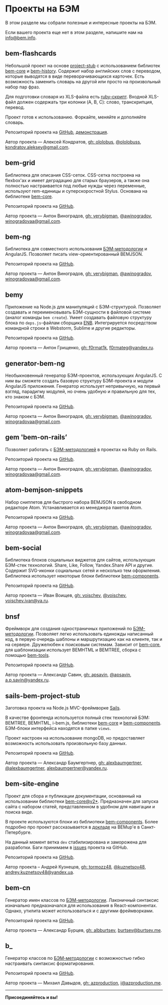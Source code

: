 # Проекты на БЭМ

В этом разделе мы собрали полезные и интересные проекты на БЭМ.

Если вашего проекта еще нет в этом разделе, напишите нам на [info@bem.info](mailto:info@bem.info).

## bem-flashcards

Небольшой проект на основе [project-stub](https://ru.bem.info/tutorials/project-stub/) с использованием библиотек [bem-core](https://ru.bem.info/libs/bem-core/) и [bem-history](https://ru.bem.info/libs/bem-history/). Содержит набор английских слов с переводом, которые выводятся в виде переворачивающихся карточек. Есть возможность заменить словарь на другой или просто на произвольный набор пар фраз.

Для подготовки словаря из XLS-файла есть [ruby-скрипт](https://gist.github.com/ololobus/11f222d1fc48f2efef56). Входной XLS-файл должен содержать три колонки (A, B, C): слово, транскрипция, перевод.

Проект готов к использованию. Форкайте, меняйте и дополняйте словарь.

Репозиторий проекта на [GitHub](https://github.com/ololobus/bem-flashcards/), [демонстрация](http://ololobus.github.io/bem-flashcards).

Автор проекта — Алексей Кондратов, [gh: ololobus](https://github.com/ololobus), [@ololobuss](https://twitter.com/ololobuss), [kondratov.aleksey@gmail.com](mailto:kondratov.aleksey@gmail.com).

## bem-grid

Библиотека для описания CSS-сеток. CSS-сетка построена на flexbox'ах и имеет деградацию для старых браузеров, а также она полностью настраивается под любые нужды через переменные, используют rem-единицы и суперскоростной Stylus. Основана на библиотеке [bem-core](https://ru.bem.info/libs/bem-core/).

Репозиторий проекта на [GitHub](https://github.com/verybigman/bem-grid).

Автор проекта — Антон Виноградов, [gh: verybigman](https://github.com/verybigman), [@awinogradov](https://twitter.com/awinogradov), [winogradovaa@gmail.com](mailto:winogradovaa@gmail.com).

## bem-ng

Библиотека для совместного использования [БЭМ-методологии](https://ru.bem.info/method/) и AngularJS. Позволяет писать view-ориентированный BEMJSON.

Репозиторий проекта на [GitHub](https://github.com/verybigman/bem-ng).

Автор проекта — Антон Виноградов, [gh: verybigman](https://github.com/verybigman), [@awinogradov](https://twitter.com/awinogradov), [winogradovaa@gmail.com](mailto:winogradovaa@gmail.com).

## bemy

Приложение на Node.js для манипуляций с БЭМ-структурой. Позволяет создавать и переименовывать БЭМ-сущности в файловой системе (аналог команды `bem create`). Умеет создавать файловую структуру блока по `deps.js`-файлам сборщика [ENB](http://enb-make.info). Интегрируется посредством командной строки в Webstorm, Sublime и другие редакторы.

Репозиторий проекта на [GitHub](https://github.com/f0rmat1k/bemy).

Автор проекта — Антон Грищенко, [gh: f0rmat1k](https://github.com/f0rmat1k), [f0rmateg@yandex.ru](mailto:f0rmateg@yandex.ru).

## generator-bem-ng

Необыкновенный генератор БЭМ-проектов, использующих AngularJS. С ним вы сможете создать базовую структуру БЭМ-проекта и модули AngularJS приложения. Генератор использует непривычную, на первый взгляд, парадигму модулей, но очень удобную и правильную для тех, кто знаком с БЭМ.

Репозиторий проекта на [GitHub](https://github.com/verybigman/generator-bem-ng).

Автор проекта — Антон Виноградов, [gh: verybigman](https://github.com/verybigman), [@awinogradov](https://twitter.com/awinogradov), [winogradovaa@gmail.com](mailto:winogradovaa@gmail.com).

## gem 'bem-on-rails’

Позволяет работать с [БЭМ-методологией](https://ru.bem.info/method/) в проектах на Ruby on Rails.

Репозиторий проекта на [GitHub](https://github.com/verybigman/bem-on-rails).

Автор проекта — Антон Виноградов, [gh: verybigman](https://github.com/verybigman), [@awinogradov](https://twitter.com/awinogradov), [winogradovaa@gmail.com](mailto:winogradovaa@gmail.com).

## atom-bemjson-snippets

Набор сниппетов для быстрого набора BEMJSON в свободном редакторе Atom. Устанавливается из менеджера пакетов Atom.

Репозиторий проекта на [GitHub](https://github.com/verybigman/atom-bemjson-snippets).

Автор проекта — Антон Виноградов, [gh: verybigman](https://github.com/verybigman), [@awinogradov](https://twitter.com/awinogradov), [winogradovaa@gmail.com](mailto:winogradovaa@gmail.com).

## bem-social

Библиотека блоков социальных виджетов для сайтов, использующих БЭМ-стек технологий. Share, Like, Follow, Yandex.Share API и другие. Содержит SVG-иконки социальных сетей и несколько тем оформления. Библиотека использует некоторые блоки библиотеки [bem-components](https://ru.bem.info/libs/bem-components/).

Репозиторий проекта на [GitHub](https://github.com/voischev/bem-social).

Автор проекта — Иван Воищев, [gh: voischev](https://github.com/voischev), [@voischev](https://twitter.com/voischev), [voischev.ivan@ya.ru](mailto:voischev.ivan@ya.ru).

## bnsf

Фреймворк для создания одностраничных приложений по [БЭМ-методологии](https://ru.bem.info/method/). Позволяет легко использовать единожды написанный код, в первую очередь шаблоны и маршрутизацию как на клиенте, так и на сервере. Дружелюбен к поисковым системам. Зависит от [bem-core](https://ru.bem.info/libs/bem-core), для шаблонизации использует BEMHTML и BEMTREE, сборка с помощью [bem-tools](https://ru.bem.info/tools/bem/bem-tools/).

Репозиторий проекта на [GitHub](https://github.com/apsavin/bnsf).

Автор проекта — Александр Савин, [gh: apsavin](https://github.com/apsavin), [@apsavin](https://twitter.com/ap_savin), [a.p.savin@yandex.ru](mailto:a.p.savin@yandex.ru).

## sails-bem-project-stub

Заготовка проекта на Node.js MVC-фреймворке [Sails](http://sailsjs.org).

В качестве фронтенда используется полный стек технологий БЭМ: BEMTREE, BEMHTML, i-bem.js, библиотеки [bem-core](https://ru.bem.info/libs/bem-core/) и [bem-components](https://ru.bem.info/libs/bem-components). БЭМ-блоки интерфейса находятся в папке `views`.

Проект настроен на использование mongoDB, но предоставляет возможность использовать произвольную базу данных.

Репозиторий проекта на [GitHub](https://github.com/alexbaumgertner/sails-bem-project-stub).

Автор проекта — Александр Баумгертнер, [gh: alexbaumgertner](https://github.com/alexbaumgertner), [@alexbaumgertner](https://twitter.com/alexbaumgertner), [alexbaumgertner@yandex.ru](mailto:alexbaumgertner@yandex.ru).

## bem-site-engine

Проект для сбора и публикации документации, основанный на использовании библиотеки [bem-core@v2*](https://ru.bem.info/libs/bem-core/v2/). Предназначен для запуска сайта с набором статей, представленном в удобном для навигации и поиска виде.

В проекте используются блоки из библиотеки [bem-components](https://ru.bem.info/libs/bem-components/). Более подробно про проект рассказывается в [докладе](https://events.yandex.ru/lib/talks/2191/) на BEMup'е в Санкт-Петербурге.

На данный момент ветка `dev` стабилизирована и заморожена для разработки. Баги принимаем в [issues](https://github.com/bem/bem-site-engine/issues) проекта на GitHub.

Репозиторий проекта на [GitHub](https://github.com/bem/bem-site-engine).

Автор проекта –  Андрей Кузнецов, [gh: tormozz48](https://github.com/tormozz48), [@kuznetsov48](https://twitter.com/@kuznetsov48), [andrey.kuznetsov48@yandex.ua](mailto:andrey.kuznetsov48@yandex.ua).

## bem-cn

Генератор имен классов по [БЭМ-методологии](https://ru.bem.info/method/). Лаконичный синтаксис изначально предназначался для использования в React-компонентах. Однако, утилита может использоваться и с другими фреймворками.

Репозиторий проекта на [GitHub](https://github.com/albburtsev/bem-cn).

Автор проекта — Александр Бурцев, [gh: albburtsev](https://github.com/albburtsev), [burtsev@burtsev.me](mailto:burtsev@burtsev.me).

## b_

Генератор классов по [БЭМ-методологии](https://ru.bem.info/method/) с возможностью гибко настраивать синтаксис форматирования.

Репозиторий проекта на [GitHub](https://github.com/azproduction/b_).

Автор проекта — Михаил Давыдов, [gh: azproduction](https://github.com/azproduction), [i@azproduction.me](mailto:i@azproduction.me).

___________________________________
**Присоединяйтесь и вы!**
